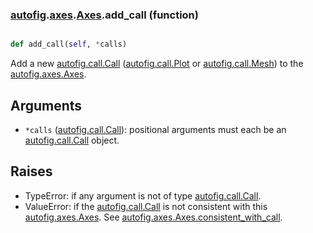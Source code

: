 ### [autofig](autofig.md).[axes](autofig.axes.md).[Axes](autofig.axes.Axes.md).add_call (function)


```py

def add_call(self, *calls)

```



Add a new [autofig.call.Call](autofig.call.Call.md) ([autofig.call.Plot](autofig.call.Plot.md) or [autofig.call.Mesh](autofig.call.Mesh.md))
to the [autofig.axes.Axes](autofig.axes.Axes.md).

Arguments
-------------
* `*calls` ([autofig.call.Call](autofig.call.Call.md)): positional arguments must each be an
    [autofig.call.Call](autofig.call.Call.md) object.

Raises
----------
* TypeError: if any argument is not of type [autofig.call.Call](autofig.call.Call.md).
* ValueError: if the [autofig.call.Call](autofig.call.Call.md) is not consistent with this
    [autofig.axes.Axes](autofig.axes.Axes.md).  See [autofig.axes.Axes.consistent_with_call](autofig.axes.Axes.consistent_with_call.md).

